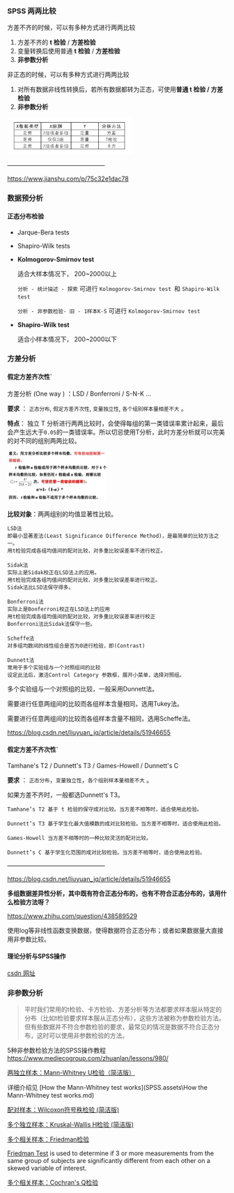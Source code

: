 ### SPSS 两两比较



方差不齐的时候，可以有多种方式进行两两比较

1. 方差不齐的 **t 检验** / **方差检验**
2. 变量转换后使用普通 **t 检验** / **方差检验**
3. **非参数分析**



非正态的时候，可以有多种方式进行两两比较

1. 对所有数据非线性转换后，若所有数据都转为正态，可使用**普通 t 检验 / 方差检验**
2. **非参数分析**



<img src="检验算法选择总结.assets/18697550-757a317d411f1207.png" style="zoom:67%;" />  

————————————————

https://www.jianshu.com/p/75c32e1dac78



### 数据预分析



#### 正态分布检验

* Jarque-Bera  tests

* Shapiro-Wilk tests

* **Kolmogorov-Smirnov test** 

  适合大样本情况下， 200~2000以上

  `分析 - 统计描述 - 探索` 可进行 `Kolmogorov-Smirnov test `和 `Shapiro-Wilk test` 

  `分析 - 非参数检验- 旧 - 1样本K-S` 可进行 `Kolmogorov-Smirnov test `

* **Shapiro-Wilk test**

  适合小样本情况下， 200~2000以下



### 方差分析



#### 假定方差齐次性`

方差分析 (One way ) ：LSD  / Bonferroni / S-N-K ...

**要求** ： `正态分布`, `假定方差齐次性`, `变量独立性`, `各个组别样本量相差不大` 。

**特点**： 独立 T 分析进行两两比较时，会使得每组的第一类错误率累计起来，最后会产生远大于`0.05`的一类错误率。所以切忌使用T分析，此时方差分析就可以完美的对不同的组别两两比较。 

<img src="检验算法选择总结.assets/20160718224839543" style="zoom:25%;" />

**比较对象**：两两组别的均值显著性比较。



    LSD法
    即最小显著差法(Least Significance Difference Method)，是最简单的比较方法之一。
    用t检验完成各组均值间的配对比较，对多重比较误差率不进行校正。
    
    Sidak法
    实际上是Sidak校正在LSD法上的应用。
    用t检验完成各组均值间的配对比较，对多重比较误差率进行校正。
    Sidak法比LSD法保守得多。
    
    Bonferroni法
    实际上是Bonferroni校正在LSD法上的应用
    用t检验完成各组均值间的配对比较，对多重比较误差率进行校正
    Bonferroni法比Sidak法保守一些。
    
    Scheffe法
    对多组均数间的线性组合是否为0进行检验，即(Contrast)
    
    Dunnett法
    常用于多个实验组与一个对照组间的比较
    设定此法后，激活Control Category 参数框，展开小菜单，选择对照组。 

多个实验组与一个对照组的比较，一般采用Dunnett法。

需要进行任意两组间的比较而各组样本含量相同，选用Tukey法。

需要进行任意两组间的比较而各组样本含量不相同，选用Scheffe法。

https://blog.csdn.net/liuyuan_jq/article/details/51946655





#### 假定方差不齐次性`

Tamhane's T2 / Dunnett's T3 / Games-Howell / Dunnett's C

**要求** ： `正态分布`，`变量独立性`，`各个组别样本量相差不大` 。

如果方差不齐时，一般都选Dunnett's T3。

    Tamhane’s T2 基于 t 检验的保守成对比较。当方差不相等时，适合使用此检验。
    
    Dunnett’s T3 基于学生化最大值模数的成对比较检验。当方差不相等时，适合使用此检验。
    
    Games-Howell 当方差不相等时的一种比较灵活的配对比较。
    
    Dunnett’s C 基于学生化范围的成对比较检验。当方差不相等时，适合使用此检验。
————————————————

https://blog.csdn.net/liuyuan_jq/article/details/51946655





**多组数据差异性分析，其中既有符合正态分布的，也有不符合正态分布的，该用什么检验方法呀？** 

https://www.zhihu.com/question/438589529

使用log等非线性函数变换数据，使得数据符合正态分布；或者如果数据量大直接用非参数比较。



#### 理论分析与SPSS操作

[csdn 网址](https://blog.csdn.net/liuyuan_jq/article/details/51946655?utm_medium=distribute.pc_relevant.none-task-blog-2%7Edefault%7EBlogCommendFromMachineLearnPai2%7Edefault-3.control&depth_1-utm_source=distribute.pc_relevant.none-task-blog-2%7Edefault%7EBlogCommendFromMachineLearnPai2%7Edefault-3.control) 



### 非参数分析



> 平时我们常用的t检验、卡方检验、方差分析等方法都要求样本服从特定的分布（比如t检验要求样本服从正态分布），这些方法被称为参数检验方法。但有些数据并不符合参数检验的要求，最常见的情况是数据不符合正态分布，这时可以使用非参数检验的方法。



5种非参数检验方法的SPSS操作教程 https://www.mediecogroup.com/zhuanlan/lessons/980/



[两独立样本：Mann-Whitney U检验（简洁版）](http://mp.weixin.qq.com/s?__biz=MzI2OTQyMzc5MA==&mid=2247484048&idx=1&sn=664d750dd5d5f08bd2a1eb278a2b1715&chksm=eae1c751dd964e479f8ed8f3de7af4d5c5f8db0163176e867f81826cddb6bdfdf7598fd2e9ed&scene=21#wechat_redirect)

详细介绍见  [How the Mann-Whitney test works](SPSS.assets\How the Mann-Whitney test works.md)  



[配对样本：Wilcoxon符号秩检验 (简洁版)](https://www.mediecogroup.com/zhuanlan/lessons/126/)



[多个独立样本：Kruskal-Wallis H检验 (简洁版)](https://www.mediecogroup.com/zhuanlan/lessons/165/)



[多个相关样本：Friedman检验](https://www.mediecogroup.com/zhuanlan/lessons/145/)

[Friedman Test](https://www.statstest.com/friedman-test/#:~:text=The%20Friedman%20Test%20is%20a%20statistical%20test%20used,and%20have%20a%20similar%20spread%20across%20your%20groups.z) is used to determine if 3 or more measurements from the same group of  subjects are significantly different from each other on a skewed  variable of interest.



[多个相关样本：Cochran's Q检验](https://www.mediecogroup.com/zhuanlan/lessons/308/)






